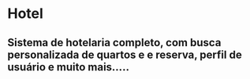 # Hotel
## Sistema de hotelaria completo, com busca personalizada de quartos e e reserva, perfil de usuário e muito mais.....
